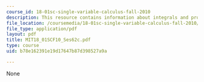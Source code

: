 ```yaml
---
course_id: 18-01sc-single-variable-calculus-fall-2010
description: This resource contains information about integrals and probability.
file_location: /coursemedia/18-01sc-single-variable-calculus-fall-2010/b78e162391e19d17647b87d398527a9a_MIT18_01SCF10_Ses62c.pdf
file_type: application/pdf
layout: pdf
title: MIT18_01SCF10_Ses62c.pdf
type: course
uid: b78e162391e19d17647b87d398527a9a

---
```

None